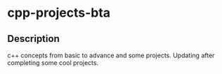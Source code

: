 # cpp-projects-bta

## Description
c++ concepts from basic to advance and some projects.
Updating after completing some cool projects.
